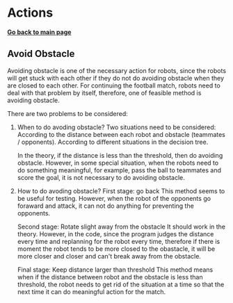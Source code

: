 # **Actions**

**[Go back to main page](../Documentation.md)**

## Avoid Obstacle

Avoiding obstacle is one of the necessary action for robots, since the robots will get stuck with each other if they do not do avoiding obstacle when they are closed to each other. 
For continuing the football match, robots need to deal with that problem by itself, therefore, one of feasible method is avoiding obstacle.

There are two problems to be considered:
1. When to do avoding obstacle?
   Two situations need to be considered:
        According to the distance between each robot and obstacle (teammates / opponents).
        According to different situations in the decision tree.
   
   In the theory, if the distance is less than the threshold, then do avoiding obstacle. However, in some special situation, when the robots need to do something meaningful, for example, pass the ball to teammates and score the goal, it is not necessary to do avoiding obstacle. 
   
2. How to do avoding obstacle?
   First stage: go back
        This method seems to be useful for testing. However, when the robot of the opponents go foraward and attack, it can not do anything for preventing the opponents.
        
   Second stage: Rotate slight away from the obstacle
        It should work in the theory. However, in the code, since the program judges the distance every time and replanning for the robot every time,  therefore if there is moment the robot tends to be more closed to the obastacle, it will be more closer and closer and can't break away from the obstacle.
   
   Final stage: Keep distance larger than threshold 
        This method means when if the distance between robot and the obstacle is less than threshold, the robot needs to get rid of the situation at a time so that the next time it can do meaningful action for the match. 
</p>
